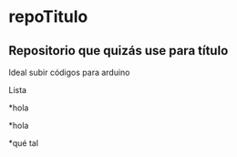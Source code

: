 # repoTitulo

## Repositorio que quizás use para título

Ideal subir códigos para arduino

Lista

*hola

*hola

*qué tal
